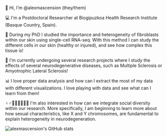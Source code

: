 👋 Hi, I'm @alexmascension (they/them)

💻 I'm a Postdoctoral Researcher at Biogipuzkoa Health Research Institute (Basque Country, Spain).

🔬 During my PhD I studied the importance and heterogeneity of fibroblasts within our skin using single-cell RNA-seq. With this method I can study the different cells in our skin (healthy or injured), and see how complex this tissue is!

🧠 I'm currently undergoing several research projects where I study the effects of several neurodegenerative diseases, such as Multiple Sclerosis or Amyotrophic Lateral Sclerosis! 

📊 I love proper data analysis and how can I extract the most of my data with different visualizations. I love playing with data and see what can I learn from them! 

♀️♂️🖐🏻🖐🏽🖐🏿 I'm also interested in how can we integrate social diversity within our research. More specifically, I am beginning to learn more about how sexual characteristics, like X and Y chromosomes, are fundamental to explain heterogeneity in neurodegeneration. 

<!---
alexmascension/alexmascension is a ✨ special ✨ repository because its `README.md` (this file) appears on your GitHub profile.
You can click the Preview link to take a look at your changes.
--->

![alexmascension's GitHub stats](https://github-readme-stats.vercel.app/api?username=alexmascension&count_private=true&show_icons=true&theme=dark)
